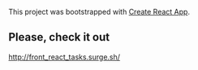 This project was bootstrapped with [Create React App](https://github.com/facebook/create-react-app).

## Please, check it out
http://front_react_tasks.surge.sh/
